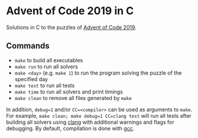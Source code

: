 Advent of Code 2019 in C
========================

Solutions in C to the puzzles of [Advent of Code
2019](https://adventofcode.com/2019).

Commands
--------

-   `make` to build all executables
-   `make run` to run all solvers
-   `make <day>` (e.g. `make 1`) to run the program solving the puzzle
    of the specified day
-   `make test` to run all tests
-   `make time` to run all solvers and print timings
-   `make clean` to remove all files generated by `make`

In addition, `debug=1` and/or `CC=<compiler>` can be used as arguments
to `make`. For example, `make clean; make debug=1 CC=clang test` will
run all tests after building all solvers using
[clang](https://clang.llvm.org/) with additional warnings and flags for
debugging. By default, compilation is done with
[gcc](https://gcc.gnu.org/).
